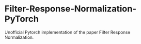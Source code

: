 # Filter-Response-Normalization-PyTorch
Unofficial Pytorch implementation of the paper Filter Response Normalization.

